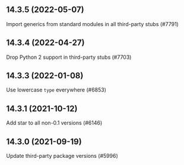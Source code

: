 ## 14.3.5 (2022-05-07)

Import generics from standard modules in all third-party stubs (#7791)

## 14.3.4 (2022-04-27)

Drop Python 2 support in third-party stubs (#7703)

## 14.3.3 (2022-01-08)

Use lowercase `type` everywhere (#6853)

## 14.3.1 (2021-10-12)

Add star to all non-0.1 versions (#6146)

## 14.3.0 (2021-09-19)

Update third-party package versions (#5996)

